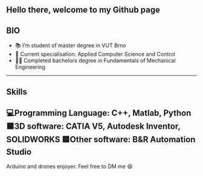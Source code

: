 Hello there, welcome to my Github page
----------------------------------------------------------------------------
BIO
----------------------------------------------------------------------------
- 📚 I’m student of master degree in VUT Brno
- 🌱 Current specialisation: Applied Computer Science and Control
- 🧑‍🎓 Completed bachelors degree in Fundamentals of Mechanical Engineering
----------------------------------------------------------------------------
Skills
----------------------------------------------------------------------------
💻Programming Language: C++, Matlab, Python
🟩3D software:  CATIA V5, Autodesk Inventor, SOLIDWORKS
🟦Other software: B&R Automation Studio
----------------------------------------------------------------------------
Arduino and drones enjoyer.
Feel free to DM me 😄

